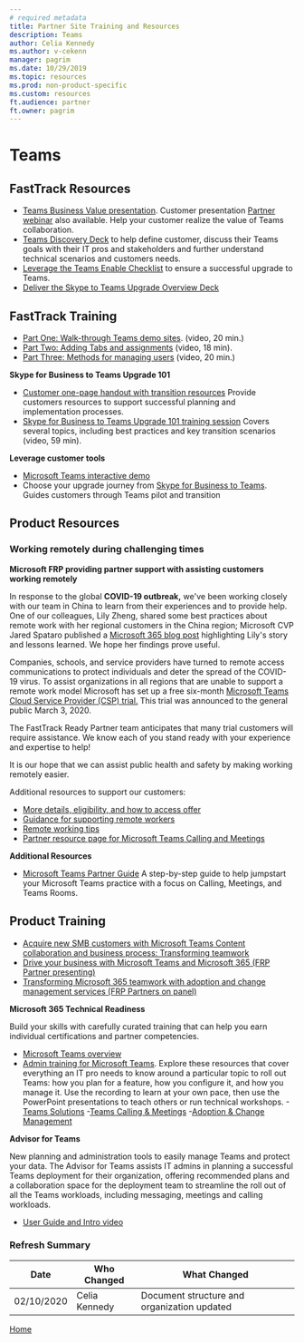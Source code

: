 ```yaml
---
# required metadata
title: Partner Site Training and Resources
description: Teams
author: Celia Kennedy
ms.author: v-cekenn
manager: pagrim
ms.date: 10/29/2019
ms.topic: resources
ms.prod: non-product-specific
ms.custom: resources
ft.audience: partner
ft.owner: pagrim
---
```


# Teams

## FastTrack Resources

- [Teams Business Value presentation](https://aka.ms/FRPHubTeamsBVDCustomerPresentation). Customer presentation [Partner webinar](https://o365pp.blob.core.windows.net/media/Microsoft%20Teams%20Business%20Value%20Webinar.mp4) also available. Help your customer realize the value of Teams collaboration.
- [Teams Discovery Deck](https://aka.ms/FRPTeamsDiscoveryDiscussion) to help define customer, discuss their Teams goals with their IT pros and stakeholders and further understand technical scenarios and customers needs.
- [Leverage the Teams Enable Checklist](https://ftdocs-bcm.azureedge.net/public/sfbo-to-teams-v1.pdf) to ensure a successful upgrade to Teams.
- [Deliver the Skype to Teams Upgrade Overview Deck](https://ftdocs-bcm.azureedge.net/public/sfbo-to-teams-v1.pdf)

## FastTrack Training

- [Part One: Walk-through Teams demo sites](https://aka.ms/FRPHubHelpCustomersWalkthroughTeamsDemo). (video, 20 min.)
- [Part Two: Adding Tabs and assignments](https://aka.ms/FRPHubHelpYourCustomersPart2) (video, 18 min).
- [Part Three: Methods for managing users](https://aka.ms/FRPHubHelpYourCustomersPart3) (video, 20 min.)

**Skype for Business to Teams Upgrade 101**

- [Customer one-page handout with transition resources](https://aka.ms/AA6vhy4) Provide customers resources to support successful planning and implementation processes.
- [Skype for Business to Teams Upgrade 101 training session](https://www.yammer.com/office365partners/#/files/154908896) Covers several topics, including best practices and key transition scenarios (video, 59 min).

**Leverage customer tools**

- [Microsoft Teams interactive demo](https://teamsdemo.office.com)
- Choose your upgrade journey from [Skype for Business to Teams](https://aka.ms/FRPHubSkypeforBusinessTeams). Guides customers through Teams pilot and transition

## Product Resources

### Working remotely during challenging times

**Microsoft FRP providing partner support with assisting customers working remotely**

In response to the global **COVID-19 outbreak,** we've been working closely with our team in China to learn from their experiences and to provide help. One of our colleagues, Lily Zheng, shared some best practices about remote work with her regional customers in the China region; Microsoft CVP Jared Spataro published a [Microsoft 365 blog post](https://www.microsoft.com/en-us/microsoft-365/blog/2020/03/02/working-remotely-during-challenging-times) highlighting Lily's story and lessons learned. We hope her findings prove useful.

Companies, schools, and service providers have turned to remote access communications to protect individuals and deter the spread of the COVID-19 virus. To assist organizations in all regions that are unable to support a remote work model Microsoft has set up a free six-month [Microsoft Teams Cloud Service Provider (CSP) trial.](https://www.microsoft.com/microsoft-365/partners/news/article/acquire-new-and-upsell-current-customers-with-new-microsoft-teams-trial) This trial was announced to the general public March 3, 2020.

The FastTrack Ready Partner team anticipates that many trial customers will require assistance. We know each of you stand ready with your experience and expertise to help!

It is our hope that we can assist public health and safety by making working remotely easier.

 Additional resources to support our customers:

- [More details, eligibility, and how to access offer](https://docs.microsoft.com/en-us/MicrosoftTeams/e1-trial-license)
- [Guidance for supporting remote workers](https://docs.microsoft.com/en-us/MicrosoftTeams/support-remote-work-with-teams)
- [Remote working tips](https://techcommunity.microsoft.com/t5/microsoft-teams-blog/4-tips-for-working-from-home-with-microsoft-teams/ba-p/1202083)
- [Partner resource page for Microsoft Teams Calling and Meetings](https://www.microsoft.com/microsoft-365/partners/calling-and-meetings)

**Additional Resources**

- [Microsoft Teams Partner Guide](http://aka.ms/teamscallingmeetingsguide) A step-by-step guide to help jumpstart your Microsoft Teams practice with a focus on Calling, Meetings, and Teams Rooms.

## Product Training

- [Acquire new SMB customers with Microsoft Teams Content collaboration and business process: Transforming teamwork](https://myinspire.microsoft.com/sessions/14b3ac60-fab5-4d3c-98d8-3b9f444eb115?source=sessions)
- [Drive your business with Microsoft Teams and Microsoft 365 (FRP Partner presenting)](https://myinspire.microsoft.com/sessions/64108792-5f26-4530-8815-44f185fced12?source=sessions)
- [Transforming Microsoft 365 teamwork with adoption and change management services (FRP Partners on panel)](https://myinspire.microsoft.com/sessions/d0b6ffa7-11ff-4e91-a1c8-4484338f39c1?source=sessions)

**Microsoft 365 Technical Readiness**

Build your skills with carefully curated training that can help you earn individual certifications and partner competencies.

- [Microsoft Teams overview](https://myinspire.microsoft.com/sessions/9fbba705-b894-4b32-99d6-c883bc2b162a?source=sessions)
- [Admin training for Microsoft Teams](https://docs.microsoft.com/en-us/MicrosoftTeams/itadmin-readiness). Explore these resources that cover everything an IT pro needs to know around a particular topic to roll out Teams: how you plan for a feature, how you configure it, and how you manage it. Use the recording to learn at your own pace, then use the PowerPoint presentations to teach others or run technical workshops.
-[Teams Solutions](https://www.microsoft.com/microsoft-365/partners/tech-hub/solutions)
-[Teams Calling & Meetings](https://www.microsoft.com/microsoft-365/partners/tech-hub/calling-meetings)
-[Adoption & Change Management](https://www.microsoft.com/microsoft-365/partners/tech-hub/adoption-change-management)

**Advisor for Teams**

New planning and administration tools to easily manage Teams and protect your data. The Advisor for Teams assists IT admins in planning a successful Teams deployment for their organization, offering recommended plans and a collaboration space for the deployment team to streamline the roll out of all the Teams workloads, including messaging, meetings and calling workloads.

- [User Guide and Intro video](https://docs.microsoft.com/en-US/microsoftteams/use-advisor-teams-roll-out?WT.mc_id=TeamsAdminCenterCSH)

### Refresh Summary

|Date|Who Changed|What Changed|
|---------|---------------|----------------------------|
|02/10/2020| Celia Kennedy| Document structure and organization updated|

[Home](http://partner-docs.microsoft.com)